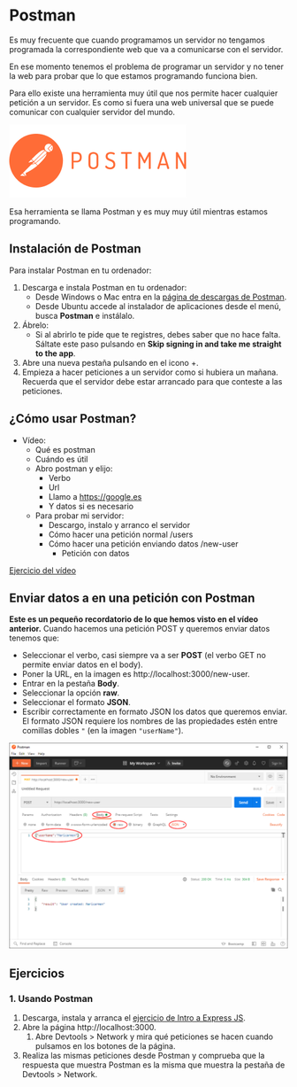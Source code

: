 # Postman

Es muy frecuente que cuando programamos un servidor no tengamos programada la correspondiente web que va a comunicarse con el servidor.

En ese momento tenemos el problema de programar un servidor y no tener la web para probar que lo que estamos programando funciona bien.

Para ello existe una herramienta muy útil que nos permite hacer cualquier petición a un servidor. Es como si fuera una web universal que se puede comunicar con cualquier servidor del mundo.

![](assets/images/postman.png)

Esa herramienta se llama Postman y es muy muy útil mientras estamos programando.

## Instalación de Postman

Para instalar Postman en tu ordenador:

1. Descarga e instala Postman en tu ordenador:
   - Desde Windows o Mac entra en la [página de descargas de Postman](https://www.postman.com/downloads/).
   - Desde Ubuntu accede al instalador de aplicaciones desde el menú, busca **Postman** e instálalo.
1. Ábrelo:
   - Si al abrirlo te pide que te registres, debes saber que no hace falta. Sáltate este paso pulsando en **Skip signing in and take me straight to the app**.
1. Abre una nueva pestaña pulsando en el icono +.
1. Empieza a hacer peticiones a un servidor como si hubiera un mañana. Recuerda que el servidor debe estar arrancado para que conteste a las peticiones.

## ¿Cómo usar Postman?

- Vídeo:
   - Qué es postman
   - Cuándo es útil
   - Abro postman y elijo:
      - Verbo
      - Url
      - Llamo a https://google.es
      - Y datos si es necesario
   - Para probar mi servidor:
      - Descargo, instalo y arranco el servidor
      - Cómo hacer una petición normal /users
      - Cómo hacer una petición enviando datos /new-user
        - Petición con datos

[Ejercicio del vídeo](https://github.com/Adalab/ejercicios-de-los-materiales/tree/main/promo-l/4-2-express-basic)

## Enviar datos a en una petición con Postman

**Este es un pequeño recordatorio de lo que hemos visto en el vídeo anterior.** Cuando hacemos una petición POST y queremos enviar datos tenemos que:

- Seleccionar el verbo, casi siempre va a ser **POST** (el verbo GET no permite enviar datos en el body).
- Poner la URL, en la imagen es http://localhost:3000/new-user.
- Entrar en la pestaña **Body**.
- Seleccionar la opción **raw**.
- Seleccionar el formato **JSON**.
- Escribir correctamente en formato JSON los datos que queremos enviar. El formato JSON requiere los nombres de las propiedades estén entre comillas dobles `"` (en la imagen `"userName"`).

![](assets/images/postman-body.png)

## Ejercicios

### 1. Usando Postman

1. Descarga, instala y arranca el [ejercicio de Intro a Express JS](https://github.com/Adalab/ejercicios-de-los-materiales/tree/main/promo-l/4-2-express-basic).
1. Abre la página http://localhost:3000.
   1. Abre Devtools > Network y mira qué peticiones se hacen cuando pulsamos en los botones de la página.
1. Realiza las mismas peticiones desde Postman y comprueba que la respuesta que muestra Postman es la misma que muestra la pestaña de Devtools > Network.